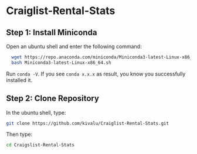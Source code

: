 # Craiglist-Rental-Stats

## Step 1: Install Miniconda
Open an ubuntu shell and enter the following command:
```bash
  wget https://repo.anaconda.com/miniconda/Miniconda3-latest-Linux-x86_64.sh
  bash Miniconda3-latest-Linux-x86_64.sh
```

Run `conda -V`. 
If you see `conda x.x.x` as result, you know you successfully installed it. 

## Step 2: Clone Repository

In the ubuntu shell, type:
```bash
git clone https://github.com/kivalu/Craiglist-Rental-Stats.git
```

Then type:
```bash
cd Craigslist-Rental-Stats
```
